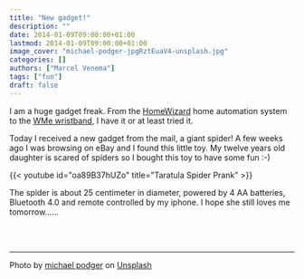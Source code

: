 ```yaml
---
title: "New gadget!"
description: ""
date: 2014-01-09T09:00:00+01:00
lastmod: 2014-01-09T09:00:00+01:00
image_cover: "michael-podger-jpgRztEuaV4-unsplash.jpg"
categories: []
authors: ["Marcel Venema"] 
tags: ["fun"]
draft: false
---
```


I am a huge gadget freak. From the [HomeWizard](http://homewizard.nl/) home automation system to the [WMe wristband](http://www.phyode.com/products.html), I have it or at least tried it.

Today I received a new gadget from the mail, a giant spider! A few weeks ago I was browsing on eBay and I found this little toy. My twelve years old daughter is scared of spiders so I bought this toy to have some fun :-)

{{< youtube id="oa89B37hUZo" title="Taratula Spider Prank" >}}

The spider is about 25 centimeter in diameter, powered by 4 AA batteries, Bluetooth 4.0 and remote controlled by my iphone. I hope she still loves me tomorrow…...

&nbsp;  
&nbsp;  

---

Photo by <a href="https://unsplash.com/@jammypodger7470?utm_content=creditCopyText&utm_medium=referral&utm_source=unsplash">michael podger</a> on <a href="https://unsplash.com/photos/tilt-shift-photography-of-dew-on-spider-web-jpgRztEuaV4?utm_content=creditCopyText&utm_medium=referral&utm_source=unsplash">Unsplash</a>

&nbsp;  
